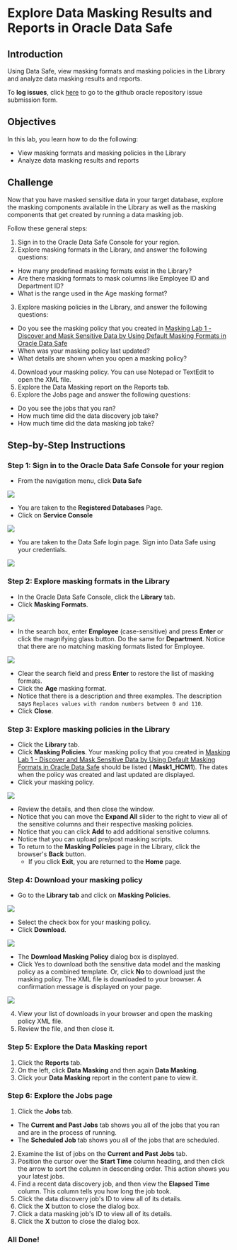 # Explore Data Masking Results and Reports in Oracle Data Safe

## Introduction
Using Data Safe, view masking formats and masking policies in the Library and analyze data masking results and reports.

To **log issues**, click [here](https://github.com/oracle/learning-library/issues/new) to go to the github oracle repository issue submission form.

## Objectives

In this lab, you learn how to do the following:
- View masking formats and masking policies in the Library
- Analyze data masking results and reports

## Challenge

Now that you have masked sensitive data in your target database, explore the masking components available in the Library as well as the masking components that get created by running a data masking job.

Follow these general steps:
1. Sign in to the Oracle Data Safe Console for your region.
2. Explore masking formats in the Library, and answer the following questions:
  - How many predefined masking formats exist in the Library?
  - Are there masking formats to mask columns like Employee ID and Department ID?
  - What is the range used in the Age masking format?
3. Explore masking policies in the Library, and answer the following questions:
  - Do you see the masking policy that you created in [Masking Lab 1 - Discover and Mask Sensitive Data by Using Default Masking Formats in Oracle Data Safe](?lab=lab-12-1-discover-mask-sensitive-data-by)
  - When was your masking policy last updated?
  - What details are shown when you open a masking policy?
4. Download your masking policy. You can use Notepad or TextEdit to open the XML file.
5. Explore the Data Masking report on the Reports tab.
6. Explore the Jobs page and answer the following questions:
  - Do you see the jobs that you ran?
  - How much time did the data discovery job take?
  - How much time did the data masking job take?

## Step-by-Step Instructions

### Step 1: Sign in to the Oracle Data Safe Console for your region

- From the navigation menu, click **Data Safe**

![](./images/dbsec/datasafe/login/navigation.png " ")

- You are taken to the **Registered Databases** Page.
- Click on **Service Console**

![](./images/dbsec/datasafe/login/service-console.png " ")

- You are taken to the Data Safe login page. Sign into Data Safe using your credentials.

![](./images/dbsec/datasafe/login/sign-in.png " ")

### Step 2: Explore masking formats in the Library

- In the Oracle Data Safe Console, click the **Library** tab.
- Click **Masking Formats**.

![](./images/dbsec/datasafe/masking/library-formats.png " ")

- In the search box, enter **Employee** (case-sensitive) and press **Enter** or click the magnifying glass button. Do the same for **Department**. Notice that there are no matching masking formats listed for Employee.

![](./images/dbsec/datasafe/masking/employee-search.png " ")

- Clear the search field and press **Enter** to restore the list of masking formats.
- Click the **Age** masking format.
- Notice that there is a description and three examples. The description says `Replaces values with random numbers between 0 and 110`.
- Click **Close**.

### Step 3: Explore masking policies in the Library

- Click the **Library** tab.
- Click **Masking Policies**. Your masking policy that you created in [Masking Lab 1 - Discover and Mask Sensitive
Data by Using Default Masking Formats in Oracle Data Safe](DataSafeDM.md) should be listed (**<username> Mask1_HCM1**). The dates when the policy was created and last updated are displayed.
- Click your masking policy.

![](./images/dbsec/datasafe/masking/click-policy.png " ")

- Review the details, and then close the window.
- Notice that you can move the **Expand All** slider to the right to view all of the sensitive columns and their respective masking policies.
- Notice that you can click **Add** to add additional sensitive columns.
- Notice that you can upload pre/post masking scripts.
- To return to the **Masking Policies** page in the Library, click the browser's **Back** button.
  - If you click **Exit**, you are returned to the **Home** page.

### Step 4: Download your masking policy

- Go to the **Library tab** and click on **Masking Policies**.

![](./images/dbsec/datasafe/masking/library-masking.png " ")

- Select the check box for your masking policy.
- Click **Download**.

![](./images/dbsec/datasafe/masking/download-policy.png " ")

- The **Download Masking Policy** dialog box is displayed.
- Click Yes to download both the sensitive data model and the masking policy as a
combined template. Or, click **No** to download just the masking policy.
The XML file is downloaded to your browser.
A confirmation message is displayed on your page.

![](./images/dbsec/datasafe/masking/download-policy2.png " ")

4. View your list of downloads in your browser and open the masking policy XML file.
5. Review the file, and then close it.

### Step 5: Explore the Data Masking report
1. Click the **Reports** tab.
2. On the left, click **Data Masking** and then again **Data Masking**.
3. Click your **Data Masking** report in the content pane to view it.

### Step 6: Explore the Jobs page
1. Click the **Jobs** tab.
  - The **Current and Past Jobs** tab shows you all of the jobs that you ran and are in the process of running.
  - The **Scheduled Job** tab shows you all of the jobs that are scheduled.
2. Examine the list of jobs on the **Current and Past Jobs** tab.
3. Position the cursor over the **Start Time** column heading, and then click the arrow to sort the column in descending order. This action shows you your latest jobs.
4. Find a recent data discovery job, and then view the **Elapsed Time** column. This column tells you how long the job took.
5. Click the data discovery job's ID to view all of its details.
6. Click the **X** button to close the dialog box.
7. Click a data masking job's ID to view all of its details.
8. Click the **X** button to close the dialog box.

### All Done!
